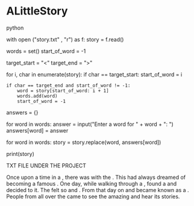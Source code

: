 # ALittleStory 
python

with open ("story.txt" , "r") as f:
    story = f.read()

words = set()
start_of_word = -1

target_start = "<"
target_end = ">"

for i, char in enumerate(story):
    if char == target_start:
        start_of_word = i

    if char == target_end and start_of_word != -1:
        word = story[start_of_word: i + 1]
        words.add(word)
        start_of_word = -1

answers = {}

for word in words:
    answer = input("Enter a word for " + word + ": ")
    answers[word] = answer

for word in words:
    story = story.replace(word, answers[word])

print(story)


TXT FILE UNDER THE PROJECT

Once upon a time in a <place>, there was  <name> with the <name2>.
This <gender> had always dreamed of becoming a famous <occupation>.
One day, while walking through a <place>, <name> found a <color> <object> and decided to <analyze> it. 
The <relation> felt so <emotion> and <emotion2>. 
From that day on <name> and <name2> became known as a <occupation>. 
People from all over the <place> came to see the amazing <occupation> and hear its <famous> stories.
